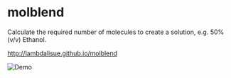 # molblend

Calculate the required number of molecules to create a solution, e.g. 50% (v/v) Ethanol.

http://lambdalisue.github.io/molblend

![Demo](https://i.gyazo.com/80d3b457079e61a2cc97221dbfe213bd.png)

